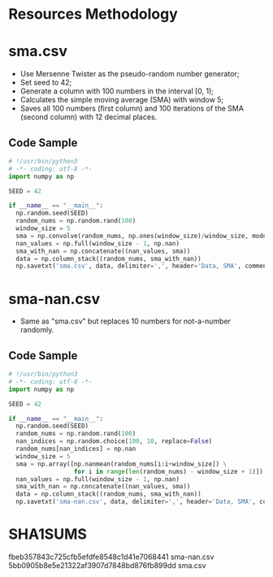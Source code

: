# Resources Methodology

# sma.csv
* Use Mersenne Twister as the pseudo-random number generator;  
* Set seed to 42;  
* Generate a column with 100 numbers in the interval [0, 1);  
* Calculates the simple moving average (SMA) with window 5;  
* Saves all 100 numbers (first column) and 100 iterations of the SMA (second column) with 12 decimal places.  

## Code Sample  
```python
# !/usr/bin/python3
# -*- coding: utf-8 -*-
import numpy as np

SEED = 42

if __name__ == "__main__":
  np.random.seed(SEED)
  random_nums = np.random.rand(100) 
  window_size = 5
  sma = np.convolve(random_nums, np.ones(window_size)/window_size, mode='valid')
  nan_values = np.full(window_size - 1, np.nan) 
  sma_with_nan = np.concatenate((nan_values, sma))
  data = np.column_stack((random_nums, sma_with_nan))
  np.savetxt('sma.csv', data, delimiter=',', header='Data, SMA', comments='', fmt='%.12f')
```

# sma-nan.csv  
* Same as "sma.csv" but replaces 10 numbers for not-a-number randomly.  
## Code Sample
```python
# !/usr/bin/python3
# -*- coding: utf-8 -*-
import numpy as np

SEED = 42

if __name__ == "__main__":
  np.random.seed(SEED)
  random_nums = np.random.rand(100) 
  nan_indices = np.random.choice(100, 10, replace=False)
  random_nums[nan_indices] = np.nan
  window_size = 5
  sma = np.array([np.nanmean(random_nums[i:i+window_size]) \
                  for i in range(len(random_nums) - window_size + 1)])
  nan_values = np.full(window_size - 1, np.nan) 
  sma_with_nan = np.concatenate((nan_values, sma))
  data = np.column_stack((random_nums, sma_with_nan))
  np.savetxt('sma-nan.csv', data, delimiter=',', header='Data, SMA', comments='', fmt='%.12f')
```

# SHA1SUMS
fbeb357843c725cfb5efdfe8548c1d41e7068441  sma-nan.csv
5bb0905b8e5e21322af3907d7848bd876fb899dd  sma.csv
